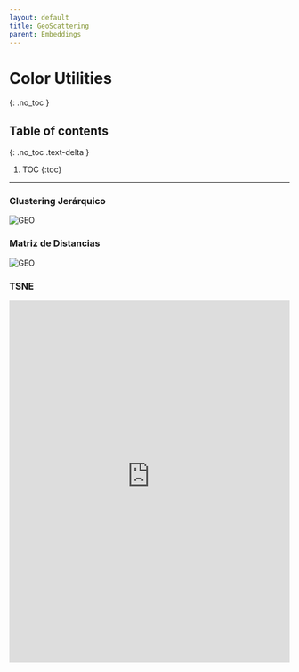 ```yaml
---
layout: default
title: GeoScattering
parent: Embeddings
---
```


# Color Utilities
{: .no_toc }

## Table of contents
{: .no_toc .text-delta }

1. TOC
{:toc}

---

### Clustering Jerárquico
![GEO](https://raw.githubusercontent.com/roicort/TesisGraphlets/master/embeddings/results/GeoScattering_dendrogram.svg)
### Matriz de Distancias
![GEO](https://raw.githubusercontent.com/roicort/TesisGraphlets/master/embeddings/distance/GeoScattering.png)

### TSNE

<style>
    iframe{
    border: none;
    }
</style>
<iframe
    width="100%"
    height="650px"
    src="https://raw.githubusercontent.com/roicort/TesisGraphlets/master/embeddings/results/TSNE-GeoScattering.html">
</iframe>
